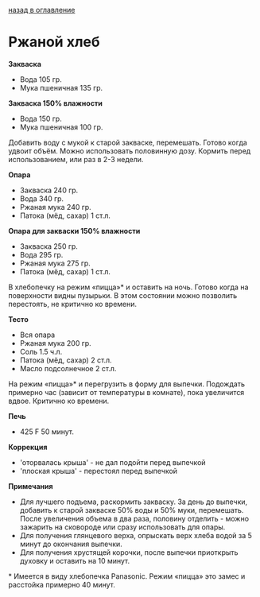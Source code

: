     
[назад в оглавление](../README.md)
# Ржаной хлеб

**Закваска**
- Вода 105 гр.
- Мука пшеничная 135 гр.

**Закваска 150% влажности**
- Вода 150 гр.
- Мука пшеничная 100 гр.

Добавить воду с мукой к старой закваске, перемешать. Готово когда удвоит объём. 
Можно использовать половинную дозу. Кормить перед использованием, 
или раз в 2-3 недели.

**Опара**
- Закваска 240 гр.
- Вода 340 гр.
- Ржаная мука 240 гр.
- Патока (мёд, сахар) 1 ст.л.

**Опара для закваски 150% влажности**
- Закваска 250 гр.
- Вода 295 гр.
- Ржаная мука 275 гр.
- Патока (мёд, сахар) 1 ст.л.

В хлебопечку на режим «пицца»* и оставить на ночь. Готово когда на поверхности
видны пузырьки. В этом состоянии можно позволить перестоять, не критично ко времени.

**Тесто**
- Вся опара
- Ржаная мука 200 гр.
- Соль 1.5 ч.л.
- Патока (мёд, сахар) 2 ст.л.
- Масло подсолнечное 2 ст.л.

На режим «пицца»* и перегрузить в форму для выпечки. Подождать примерно час 
(зависит от температуры в комнате), пока увеличится вдвое. Критично ко времени.

**Печь**
- 425 F 50 минут.

**Коррекция**
- 'оторвалась крыша' - не дал подойти перед выпечкой
- 'плоская крыша' - перестоял перед выпечкой

**Примечания**

- Для лучшего подъема, раскормить закваску. За день до выпечки, добавить к старой закваске
  50% воды и 50% муки, перемешать. После увеличения объема в два раза, половину отделить -
  можно зажарить на сковороде или сразу использовать для опары.
- Для получения глянцевого верха, опрыскать верх хлеба водой за 5 минут до окончания выпечки.
- Для получения хрустящей корочки, после выпечки приоткрыть духовку и оставить на 10 минут.

\* Имеется в виду хлебопечка Panasonic. Режим «пицца» это замес и расстойка 
примерно 40 минут.
